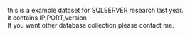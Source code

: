 this is a example dataset for SQLSERVER research last year.<br>it contains IP,PORT,version</br>If you want other database collection,please contact me.
